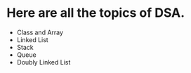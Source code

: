 # Here are all the topics of DSA.
* Class and Array
* Linked List
* Stack
* Queue
* Doubly Linked List
